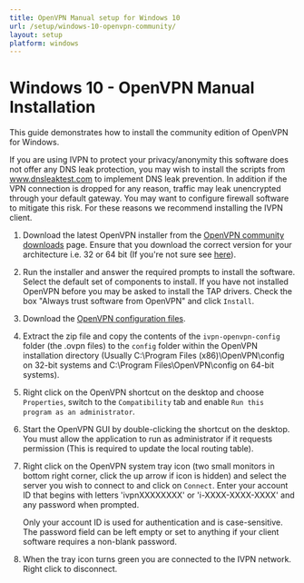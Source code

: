 ```yaml
---
title: OpenVPN Manual setup for Windows 10
url: /setup/windows-10-openvpn-community/
layout: setup
platform: windows
---
```

# Windows 10 - OpenVPN Manual Installation

This guide demonstrates how to install the community edition of OpenVPN for Windows.

<div markdown="1" class="notice notice--warning">
If you are using IVPN to protect your privacy/anonymity this software does not offer any DNS leak protection, you may wish to install the scripts from <a href="https://www.dnsleaktest.com">www.dnsleaktest.com</a> to implement DNS leak prevention. In addition if the VPN connection is dropped for any reason, traffic may leak unencrypted through your default gateway. You may want to configure firewall software to mitigate this risk. For these reasons we recommend installing the IVPN client.
</div>

1.  Download the latest OpenVPN installer from the [OpenVPN community downloads](http://openvpn.net/index.php/download/community-downloads.html) page. Ensure that you download the correct version for your architecture i.e. 32 or 64 bit (If you're not sure see [here](http://windows.microsoft.com/en-us/windows7/find-out-32-or-64-bit)).

2.  Run the installer and answer the required prompts to install the software. Select the default set of components to install. If you have not installed OpenVPN before you may be asked to install the TAP drivers. Check the box "Always trust software from OpenVPN" and click `Install`.

3.  Download the [OpenVPN configuration files](/releases/config/ivpn-openvpn-config.zip).

4.  Extract the zip file and copy the contents of the `ivpn-openvpn-config` folder (the .ovpn files) to the `config` folder within the OpenVPN installation directory (Usually C:\Program Files (x86)\OpenVPN\config on 32-bit systems and C:\Program Files\OpenVPN\config on 64-bit systems).

5.  Right click on the OpenVPN shortcut on the desktop and choose `Properties`, switch to the `Compatibility` tab and enable `Run this program as an administrator`.

6.  Start the OpenVPN GUI by double-clicking the shortcut on the desktop. You must allow the application to run as administrator if it requests permission (This is required to update the local routing table).

7.  Right click on the OpenVPN system tray icon (two small monitors in bottom right corner, click the up arrow if icon is hidden) and select the server you wish to connect to and click on `Connect`. Enter your account ID that begins with letters 'ivpnXXXXXXXX' or 'i-XXXX-XXXX-XXXX' and any password when prompted.

    <div markdown="1" class="notice notice--info">
    Only your account ID is used for authentication and is case-sensitive. The password field can be left empty or set to anything if your client software requires a non-blank password.
    </div>

8.  When the tray icon turns green you are connected to the IVPN network. Right click to disconnect.
